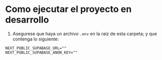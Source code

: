 # Como ejecutar el proyecto en desarrollo

1. Asegurese que haya un archivo `.env` en la raíz de esta carpeta; y que contenga lo siguiente:

```.env
NEXT_PUBLIC_SUPABASE_URL=""
NEXT_PUBLIC_SUPABASE_ANON_KEY=""
```
